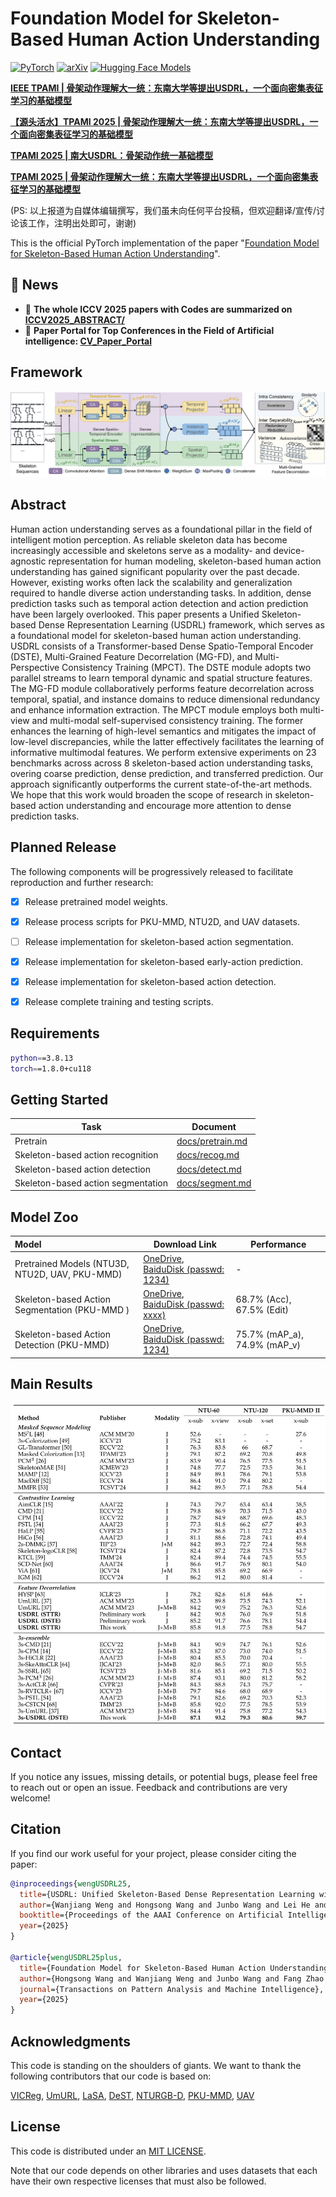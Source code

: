 # Foundation Model for Skeleton-Based Human Action Understanding

<a href="https://pytorch.org/get-started/locally/"><img alt="PyTorch" src="https://img.shields.io/badge/PyTorch-ee4c2c?logo=pytorch&logoColor=white"></a> [![arXiv](https://img.shields.io/badge/arXiv-2508.12586-b31b1b.svg)](https://arxiv.org/abs/2508.12586) [![Hugging Face Models](https://img.shields.io/badge/%F0%9F%A4%97%20Hugging%20Face-Models-ffab41)](https://huggingface.co/wengwanjiang/FoundSkelModel)

[**IEEE TPAMI | 骨架动作理解大一统：东南大学等提出USDRL，一个面向密集表征学习的基础模型**](https://zhuanlan.zhihu.com/p/1941100981736694650) 

[**【源头活水】TPAMI 2025 | 骨架动作理解大一统：东南大学等提出USDRL，一个面向密集表征学习的基础模型**](https://mp.weixin.qq.com/s/V57raduW21DE7lEMy_7FUQ)

[**TPAMI 2025 | 南大USDRL：骨架动作统一基础模型**](https://mp.weixin.qq.com/s/qS_Fd_WbWir7uJukr_B8Pg)

[**TPAMI 2025 | 骨架动作理解大一统：东南大学等提出USDRL，一个面向密集表征学习的基础模型**](https://mp.weixin.qq.com/s/WihM8EZXeOQeDv_dA2Tl6g)


(PS: 以上报道为自媒体编辑撰写，我们虽未向任何平台投稿，但欢迎翻译/宣传/讨论该工作，注明出处即可，谢谢)

This is the official PyTorch implementation of the paper "[Foundation Model for Skeleton-Based Human Action Understanding](https://arxiv.org/abs/2508.12586)".

## 📰 News
- 🚨 **The whole ICCV 2025 papers with Codes are summarized on [ICCV2025_ABSTRACT/](https://hongsong-wang.github.io/ICCV2025_ABSTRACT/)**
- 🚨 **Paper Portal for Top Conferences in the Field of Artificial intelligence: [CV_Paper_Portal](https://hongsong-wang.github.io/CV_Paper_Portal/)**

## Framework
![](./images/pipeline.jpg)


## Abstract

Human action understanding serves as a foundational pillar in the field of intelligent motion perception. As reliable skeleton data has become increasingly accessible and skeletons serve as a modality- and device-agnostic representation for human modeling, skeleton-based human action understanding has gained significant popularity over the past decade. However, existing works often lack the scalability and generalization required to handle diverse action understanding tasks. In addition, dense prediction tasks such as temporal action detection and action prediction have been largely overlooked. This paper presents a Unified Skeleton-based Dense Representation Learning (USDRL) framework, which serves as a foundational model for skeleton-based human action understanding. USDRL consists of a Transformer-based Dense Spatio-Temporal Encoder (DSTE), Multi-Grained Feature Decorrelation (MG-FD), and Multi-Perspective Consistency Training (MPCT). The DSTE module adopts two parallel streams to learn temporal dynamic and spatial structure features. The MG-FD module collaboratively performs feature decorrelation across temporal, spatial, and instance domains to reduce dimensional redundancy and enhance information extraction. The MPCT module employs both multi-view and multi-modal self-supervised consistency training. The former enhances the learning of high-level semantics and mitigates the impact of low-level discrepancies, while the latter effectively facilitates the learning of informative multimodal features. We perform extensive experiments on 23 benchmarks across across 8 skeleton-based action understanding tasks, overing coarse prediction, dense prediction, and transferred prediction. Our approach significantly outperforms the current state-of-the-art methods. We hope that this work would broaden the scope of research in skeleton-based action understanding and encourage more attention to dense prediction tasks.



## Planned Release

The following components will be progressively released to facilitate reproduction and further research:
- [X] Release pretrained model weights.
- [X] Release process scripts for PKU-MMD, NTU2D, and UAV datasets.
- [ ] Release implementation for skeleton-based action segmentation.
- [X] Release implementation for skeleton-based early-action prediction.
- [X] Release implementation for skeleton-based action detection.
- [X] Release complete training and testing scripts. 


## Requirements

```bash
python==3.8.13
torch==1.8.0+cu118
```



## Getting Started

| Task                               | Document                             |
| ---------------------------------- | ------------------------------------ |
| Pretrain                   | [docs/pretrain.md](docs/pretrain.md) |
| Skeleton-based action recognition  | [docs/recog.md](docs/recog.md)     |
| Skeleton-based action detection    | [docs/detect.md](docs/detect.md)     |
| Skeleton-based action segmentation | [docs/segment.md](docs/segment.md)         |



## Model Zoo

| Model                                          | Download Link                                                | Performance                  |
| :--------------------------------------------- | ------------------------------------------------------------ | ---------------------------- |
| Pretrained Models (NTU3D, NTU2D, UAV, PKU-MMD) | [OneDrive](https://1drv.ms/), [BaiduDisk (passwd: 1234)](https://pan.baidu.com/s/1MIHkMrc4_uZRAxMkX0oc8Q) | -                            |
| Skeleton-based Action Segmentation (PKU-MMD )  | [OneDrive](https://1drv.ms/), [BaiduDisk (passwd: xxxx)](https://1drv.ms/) | 68.7% (Acc), 67.5% (Edit)    |
| Skeleton-based Action Detection (PKU-MMD)      | [OneDrive](https://1drv.ms/), [BaiduDisk (passwd: 1234)](https://pan.baidu.com/s/1MIHkMrc4_uZRAxMkX0oc8Q) | 75.7% (mAP_a), 74.9% (mAP_v) |


## Main Results
![](./images/linear.jpg)


## Contact

If you notice any issues, missing details, or potential bugs, please feel free to reach out or open an issue. Feedback and contributions are very welcome!

## Citation

If you find our work useful for your project, please consider citing the paper:

```bibtex
@inproceedings{wengUSDRL25,
  title={USDRL: Unified Skeleton-Based Dense Representation Learning with Multi-Grained Feature Decorrelation},
  author={Wanjiang Weng and Hongsong Wang and Junbo Wang and Lei He and Guosen Xie},
  booktitle={Proceedings of the AAAI Conference on Artificial Intelligence},
  year={2025}
}

@article{wengUSDRL25plus,
  title={Foundation Model for Skeleton-Based Human Action Understanding},
  author={Hongsong Wang and Wanjiang Weng and Junbo Wang and Fang Zhao and Guo-sen Xie and Xin Geng and  Liang Wang},
  journal={Transactions on Pattern Analysis and Machine Intelligence},
  year={2025}
}
```



## Acknowledgments

This code is standing on the shoulders of giants. We want to thank the following contributors
that our code is based on:

[VICReg](https://github.com/facebookresearch/VICRegL), [UmURL](https://github.com/HuiGuanLab/UmURL), [LaSA](https://github.com/HaoyuJi/LaSA), [DeST](https://github.com/lyhisme/DeST), [NTURGB-D](https://github.com/shahroudy/NTURGB-D), [PKU-MMD](https://github.com/ECHO960/PKU-MMD), [UAV](https://github.com/SUTDCV/UAV-Human)


## License

This code is distributed under an [MIT LICENSE](LICENSE).

Note that our code depends on other libraries and uses datasets that each have their own respective licenses that must also be followed.






















